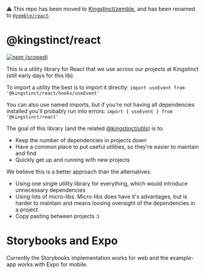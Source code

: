 ⚠️ This repo has been moved to [Kingstinct/zemble](https://github.com/kingstinct/zemble/tree/main/packages/react), and has been renamed to [`@zemble/react`](https://www.npmjs.com/package/@zemble/react).

# @kingstinct/react

[![npm (scoped)](https://img.shields.io/npm/v/@kingstinct/react?style=for-the-badge)](https://www.npmjs.com/package/@kingstinct/react)

This is a utility library for React that we use across our projects at Kingstinct (still early days for this lib).

To import a utility the best is to import it directly:
`import useEvent from '@kingstinct/react/hooks/useEvent'`

You can also use named imports, but if you're not having all dependencies installed you'll probably run into errors:
`import { useEvent } from '@kingstinct/react'`

The goal of this library (and the related [@kingstinct/utils](https://github.com/Kingstinct/utils)) is to:
- Keep the number of dependencies in projects down
- Have a common place to put useful utilities, so they're easier to maintain and find
- Quickly get up and running with new projects

We believe this is a better approach than the alternatives:
- Using one single utility library for everything, which would introduce unnecessary dependencies
- Using lots of micro-libs. Micro-libs does have it's advantages, but is harder to maintain and means loosing oversight of the dependencies in a project.
- Copy pasting between projects :)
 
# Storybooks and Expo
Currently the Storybooks implementation works for web and the example-app works with Expo for mobile.
